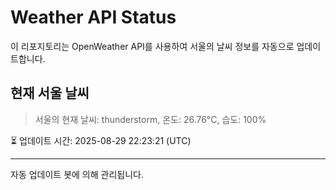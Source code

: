 
# Weather API Status

이 리포지토리는 OpenWeather API를 사용하여 서울의 날씨 정보를 자동으로 업데이트합니다.

## 현재 서울 날씨
> 서울의 현재 날씨: thunderstorm, 온도: 26.76°C, 습도: 100%

⏳ 업데이트 시간: 2025-08-29 22:23:21 (UTC)

---
자동 업데이트 봇에 의해 관리됩니다.
